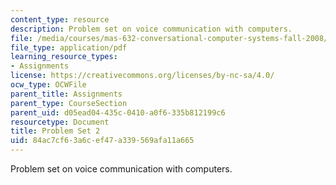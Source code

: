```yaml
---
content_type: resource
description: Problem set on voice communication with computers.
file: /media/courses/mas-632-conversational-computer-systems-fall-2008/84ac7cf63a6cef47a339569afa11a665_ps2.pdf
file_type: application/pdf
learning_resource_types:
- Assignments
license: https://creativecommons.org/licenses/by-nc-sa/4.0/
ocw_type: OCWFile
parent_title: Assignments
parent_type: CourseSection
parent_uid: d05ead04-435c-0410-a0f6-335b812199c6
resourcetype: Document
title: Problem Set 2
uid: 84ac7cf6-3a6c-ef47-a339-569afa11a665
---
```

Problem set on voice communication with computers.